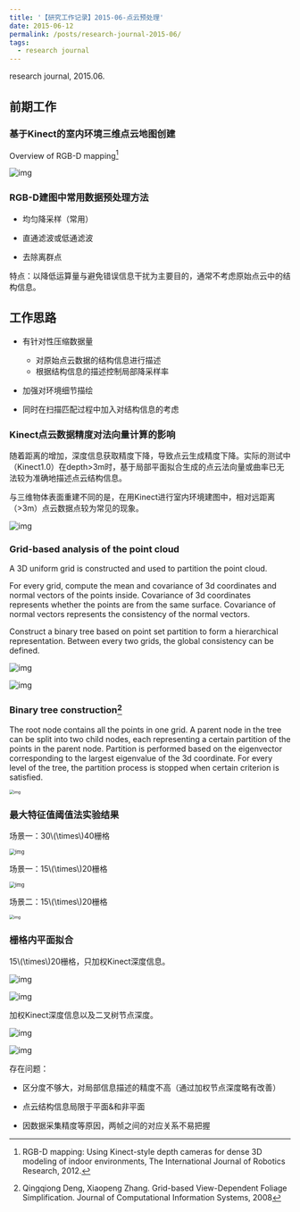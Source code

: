 ```yaml
---
title: '【研究工作记录】2015-06-点云预处理'
date: 2015-06-12
permalink: /posts/research-journal-2015-06/
tags:
  - research journal
---
```


research journal, 2015.06.

## 前期工作

### 基于Kinect的室内环境三维点云地图创建

Overview of RGB-D mapping[^1]

![img](https://sunqinxuan.github.io/images/posts-research-journal-2015-06-img1.jpg)

[^1]: RGB-D mapping: Using Kinect-style depth cameras for dense 3D modeling of indoor environments, The International Journal of Robotics Research, 2012.

### RGB-D建图中常用数据预处理方法

- 均匀降采样（常用）

- 直通滤波或低通滤波

- 去除离群点

特点：以降低运算量与避免错误信息干扰为主要目的，通常不考虑原始点云中的结构信息。

## 工作思路

- 有针对性压缩数据量

  - 对原始点云数据的结构信息进行描述
  - 根据结构信息的描述控制局部降采样率

- 加强对环境细节描绘

- 同时在扫描匹配过程中加入对结构信息的考虑

### Kinect点云数据精度对法向量计算的影响

随着距离的增加，深度信息获取精度下降，导致点云生成精度下降。实际的测试中（Kinect1.0）在depth>3m时，基于局部平面拟合生成的点云法向量或曲率已无法较为准确地描述点云结构信息。

与三维物体表面重建不同的是，在用Kinect进行室内环境建图中，相对远距离（>3m）点云数据点较为常见的现象。

![img](https://sunqinxuan.github.io/images/posts-research-journal-2015-06-img2.png)

### Grid-based analysis of the point cloud

A 3D uniform grid is constructed and used to partition the point cloud.

For every grid, compute the mean and covariance of 3d coordinates and normal vectors of the points inside. Covariance of 3d coordinates represents whether the points are from the same surface. Covariance of normal vectors represents the consistency of the normal vectors.

Construct a binary tree based on point set partition to form a hierarchical representation. Between every two grids, the global consistency can be defined.

![img](https://sunqinxuan.github.io/images/posts-research-journal-2015-06-img3.png)

![img](https://sunqinxuan.github.io/images/posts-research-journal-2015-06-img4.png)

### Binary tree construction[^2]

The root node contains all the points in one grid. A parent node in the tree can be split into two child nodes, each representing a certain partition of the points in the parent node. Partition is performed based on the eigenvector corresponding to the largest eigenvalue of the 3d coordinate. For every level of the tree, the partition process is stopped when certain criterion is satisfied.

[^2]: Qingqiong Deng, Xiaopeng Zhang. Grid-based View-Dependent Foliage Simplification.  Journal of Computational Information Systems, 2008

<img src="https://sunqinxuan.github.io/images/posts-research-journal-2015-06-img5.png" alt="img" style="zoom:50%;" />

### 最大特征值阈值法实验结果

场景一：30\\(\times\\)40栅格

<img src="https://sunqinxuan.github.io/images/posts-research-journal-2015-06-img6.jpg" alt="img" style="zoom:67%;" />

场景一：15\\(\times\\)20栅格

<img src="https://sunqinxuan.github.io/images/posts-research-journal-2015-06-img7.jpg" alt="img" style="zoom:67%;" />

场景二：15\\(\times\\)20栅格

<img src="https://sunqinxuan.github.io/images/posts-research-journal-2015-06-img8.jpg" alt="img" style="zoom: 50%;" />

### 栅格内平面拟合

15\\(\times\\)20栅格，只加权Kinect深度信息。

![img](https://sunqinxuan.github.io/images/posts-research-journal-2015-06-img9.png)

![img](https://sunqinxuan.github.io/images/posts-research-journal-2015-06-img10.png)

加权Kinect深度信息以及二叉树节点深度。

![img](https://sunqinxuan.github.io/images/posts-research-journal-2015-06-img11.png)

![img](https://sunqinxuan.github.io/images/posts-research-journal-2015-06-img12.png)

存在问题：

- 区分度不够大，对局部信息描述的精度不高（通过加权节点深度略有改善）

- 点云结构信息局限于平面&和非平面

- 因数据采集精度等原因，两帧之间的对应关系不易把握









